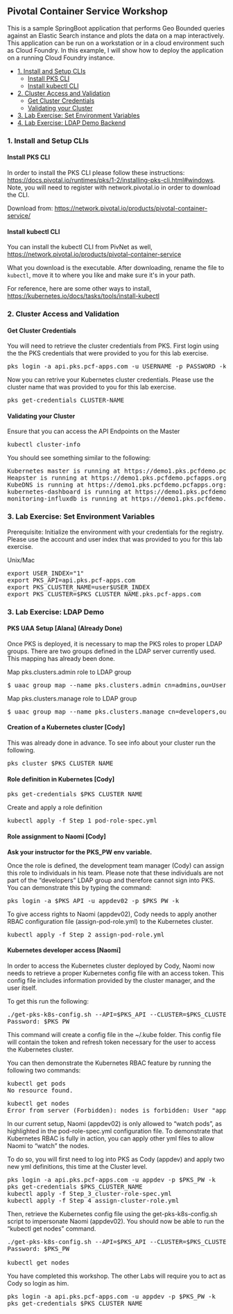 ## Pivotal Container Service Workshop
This is a sample SpringBoot application that performs Geo Bounded queries against an Elastic Search instance and plots the data on a map interactively. This application can be run on a workstation or in a cloud environment such as Cloud Foundry. In this example, I will show how to deploy the application on a running Cloud Foundry instance.
<!-- TOC depthFrom:3 depthTo:6 withLinks:1 updateOnSave:1 orderedList:0 -->

- [1. Install and Setup CLIs](#1-install-and-setup-clis)
	- [Install PKS CLI](#install-pks-cli)
	- [Install kubectl CLI](#install-kubectl-cli)
- [2. Cluster Access and Validation](#2-cluster-access-and-validation)
	- [Get Cluster Credentials](#get-cluster-credentials)
	- [Validating your Cluster](#validating-your-cluster)
- [3. Lab Exercise: Set Environment Variables](#3-lab-exercise-set-environment-variables)
- [4. Lab Exercise: LDAP Demo Backend](#4-lab-exercise-ldap-demo)

<!-- /TOC -->
### 1. Install and Setup CLIs
#### Install PKS CLI
In order to install the PKS CLI please follow these instructions: https://docs.pivotal.io/runtimes/pks/1-2/installing-pks-cli.html#windows. Note, you will need to register with network.pivotal.io in order to download the CLI.

Download from: https://network.pivotal.io/products/pivotal-container-service/

#### Install kubectl CLI
You can install the kubectl CLI from PivNet as well, https://network.pivotal.io/products/pivotal-container-service

What you download is the executable. After downloading, rename the file to `kubectl`, move it to where you like and make sure it's in your path.

For reference, here are some other ways to install, https://kubernetes.io/docs/tasks/tools/install-kubectl

### 2. Cluster Access and Validation
#### Get Cluster Credentials
You will need to retrieve the cluster credentials from PKS. First login using the the PKS credentials that were provided to you for this lab exercise.

<pre>
pks login -a api.pks.pcf-apps.com -u USERNAME -p PASSWORD -k
</pre>

Now you can retrive your Kubernetes cluster credentials. Please use the cluster name that was provided to you for this lab exercise.

<pre>
pks get-credentials CLUSTER-NAME
</pre>

#### Validating your Cluster
Ensure that you can access the API Endpoints on the Master
<pre>kubectl cluster-info</pre>

You should see something similar to the following:
<pre>
Kubernetes master is running at https://demo1.pks.pcfdemo.pcfapps.org:8443
Heapster is running at https://demo1.pks.pcfdemo.pcfapps.org:8443/api/v1/namespaces/kube-system/services/heapster/proxy
KubeDNS is running at https://demo1.pks.pcfdemo.pcfapps.org:8443/api/v1/namespaces/kube-system/services/kube-dns:dns/proxy
kubernetes-dashboard is running at https://demo1.pks.pcfdemo.pcfapps.org:8443/api/v1/namespaces/kube-system/services/https:kubernetes-dashboard:/proxy
monitoring-influxdb is running at https://demo1.pks.pcfdemo.pcfapps.org:8443/api/v1/namespaces/kube-system/services/monitoring-influxdb/proxy
</pre>

### 3. Lab Exercise: Set Environment Variables

Prerequisite: Initialize the environment with your credentials for the registry. Please use the account and user index that was provided to you for this lab exercise.

Unix/Mac
<pre>
export USER_INDEX="1"
export PKS_API=api.pks.pcf-apps.com
export PKS_CLUSTER_NAME=user$USER_INDEX
export PKS_CLUSTER=$PKS_CLUSTER_NAME.pks.pcf-apps.com
</pre>

### 3. Lab Exercise: LDAP Demo
#### PKS UAA Setup [Alana] (Already Done)
Once PKS is deployed, it is necessary to map the PKS roles to proper LDAP groups. There are two groups defined in the LDAP server currently used.  This mapping has already been done.

Map pks.clusters.admin role to LDAP group
<pre>
$ uaac group map --name pks.clusters.admin cn=admins,ou=Users,o=5c47a06ee9b8fd1a431810a2,dc=jumpcloud,dc=com
</pre>

Map pks.clusters.manage role to LDAP group
<pre>
$ uaac group map --name pks.clusters.manage cn=developers,ou=Users,o=5c47a06ee9b8fd1a431810a2,dc=jumpcloud,dc=com
</pre>

#### Creation of a Kubernetes cluster [Cody]
This was already done in advance.  To see info about your cluster run the following.

<pre>
pks cluster $PKS_CLUSTER_NAME
</pre>

#### Role definition in Kubernetes [Cody]
<pre>
pks get-credentials $PKS_CLUSTER_NAME
</pre>

Create and apply a role definition

<pre>
kubectl apply -f Step_1_pod-role-spec.yml
</pre>

#### Role assignment to Naomi [Cody]
**Ask your instructor for the PKS_PW env variable.**

Once the role is defined, the development team manager (Cody) can assign this role to individuals in his team. Please note that these individuals are not part of the “developers” LDAP group and therefore cannot sign into PKS. You can demonstrate this by typing the command:
<pre>
pks login -a $PKS_API -u appdev02 -p $PKS_PW -k
</pre>

To give access rights to Naomi (appdev02), Cody needs to apply another RBAC configuration file (assign-pod-role.yml) to the Kubernetes cluster.

<pre>
kubectl apply -f Step_2_assign-pod-role.yml
</pre>

#### Kubernetes developer access [Naomi]
In order to access the Kubernetes cluster deployed by Cody, Naomi now needs to retrieve a proper Kubernetes config file with an access token. This config file includes information provided by the cluster manager, and the user itself.

To get this run the following:
<pre>
./get-pks-k8s-config.sh --API=$PKS_API --CLUSTER=$PKS_CLUSTER --USER=appdev02
Password: $PKS_PW
</pre>

This command will create a config file in the ~/.kube folder. This config file will contain the token and refresh token necessary for the user to access the Kubernetes cluster.

You can then demonstrate the Kubernetes RBAC feature by running the following two commands:

<pre>
kubectl get pods
No resource found.
</pre>

<pre>
kubectl get nodes
Error from server (Forbidden): nodes is forbidden: User "appdev02" cannot list nodes at the cluster scope
</pre>

In our current setup, Naomi (appdev02) is only allowed to “watch pods”, as highlighted in the pod-role-spec.yml configuration file. To demonstrate that Kubernetes RBAC is fully in action, you can apply other yml files to allow Naomi to “watch” the nodes.

To do so, you will first need to log into PKS as Cody (appdev) and apply two new yml definitions, this time at the Cluster level.

<pre>
pks login -a api.pks.pcf-apps.com -u appdev -p $PKS_PW -k
pks get-credentials $PKS_CLUSTER_NAME
kubectl apply -f Step_3_cluster-role-spec.yml
kubectl apply -f Step_4_assign-cluster-role.yml
</pre>

Then, retrieve the Kubernetes config file using the get-pks-k8s-config.sh script to impersonate Naomi (appdev02).
You should now be able to run the “kubectl get nodes” command.

<pre>
./get-pks-k8s-config.sh --API=$PKS_API --CLUSTER=$PKS_CLUSTER --USER=appdev02
Password: $PKS_PW

kubectl get nodes
</pre>

You have completed this workshop.  The other Labs will require you to act as Cody so login as him.

<pre>
pks login -a api.pks.pcf-apps.com -u appdev -p $PKS_PW -k
pks get-credentials $PKS_CLUSTER_NAME
</pre>
